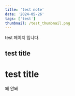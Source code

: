 ```yaml
---
title: 'test note'
date: '2024-05-26'
tags: ['test']
thumbnail: /test_thumbnail.png
---
```


test 페이지 입니다.

## test title

# test title

왜 안돼